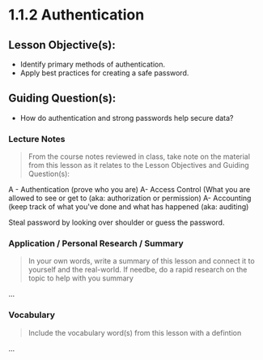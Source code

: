 # 1.1.2 Authentication

## Lesson Objective(s):
- Identify primary methods of authentication.
- Apply best practices for creating a safe password.

## Guiding Question(s):
- How do authentication and strong passwords help secure data?

### Lecture Notes
> From the course notes reviewed in class, take note on the material from this lesson as it relates to the Lesson Objectives and Guiding Question(s):

A - Authentication (prove who you are)
A- Access Control (What you are allowed to see or get to (aka: authorization or permission)
A- Accounting (keep track of what you've done and what has happened (aka: auditing)

Steal password by looking over shoulder or guess the password.



### Application / Personal Research / Summary
> In your own words, write a summary of this lesson and connect it to yourself and the real-world. If needbe, do a rapid research on the topic to help with you summary

...

### Vocabulary
> Include the vocabulary word(s) from this lesson with a defintion

...
